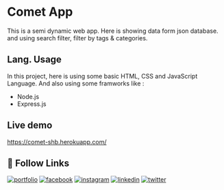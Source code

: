 
# Comet App

This is a semi dynamic web app. Here is showing data form json database. and using search filter, filter by tags & categories.


## Lang. Usage

In this project, here is using some basic HTML, CSS and JavaScript Language. And also using some framworks like : 

- Node.js 
- Express.js


## Live demo

https://comet-shb.herokuapp.com/
## 🔗 Follow Links
[![portfolio](https://img.shields.io/badge/my_portfolio-000?style=for-the-badge&logo=ko-fi&logoColor=white)](https://frshahab.me/)
[![facebook](https://img.shields.io/badge/Facebook-1877F2?style=for-the-badge&logo=facebook&logoColor=white)](https://facebook.com/frshahab.me)
[![instagram](https://img.shields.io/badge/Instagram-E4405F?style=for-the-badge&logo=instagram&logoColor=white)](https://www.instagram.com/shahab.insta/)
[![linkedin](https://img.shields.io/badge/linkedin-0A66C2?style=for-the-badge&logo=linkedin&logoColor=white)](https://www.linkedin.com/in/frshahab/)
[![twitter](https://img.shields.io/badge/twitter-1DA1F2?style=for-the-badge&logo=twitter&logoColor=white)](https://twitter.com/SHB_Services)

